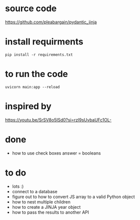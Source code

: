 # source code
https://github.com/pleabargain/pydantic_jinja

# install requirments

 ```pip install -r requirements.txt```

# to run the code

```uvicorn main:app --reload```


# inspired by 
https://youtu.be/SrSV8o5ISd0?si=rzl9sUvbaUFc1OL-

# done
* how to use check boxes answer = booleans

# to do
* lots :)
* connect to a database
* figure out to how to convert JS array to a valid Python object
* how to nest multiple children
* how to create a JINJA year object
* how to pass the results to another API